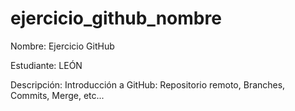 # ejercicio_github_nombre

Nombre: Ejercicio GitHub

Estudiante: LEÓN 

Descripción:
Introducción a GitHub: Repositorio remoto, Branches, Commits, Merge, etc... 

